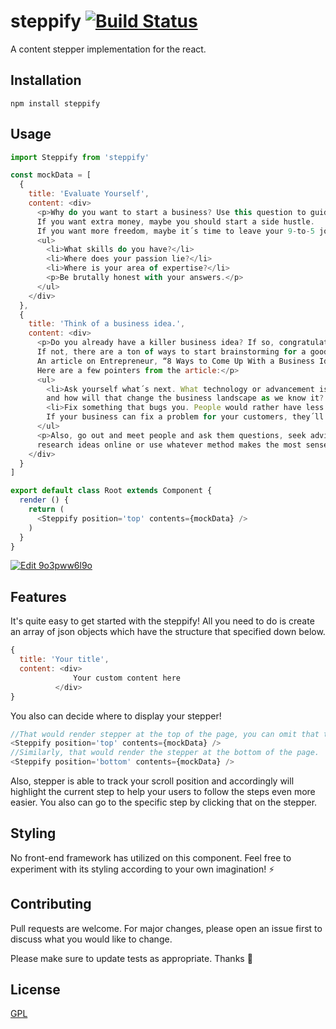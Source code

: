 # steppify [![Build Status](https://travis-ci.org/CeamKrier/steppify.svg?branch=master)](https://travis-ci.org/CeamKrier/steppify)

A content stepper implementation for the react.

## Installation



```
npm install steppify
```

## Usage

```javascript
import Steppify from 'steppify'

const mockData = [
  {
    title: 'Evaluate Yourself',
    content: <div>
      <p>Why do you want to start a business? Use this question to guide what kind of business you want to start. 
      If you want extra money, maybe you should start a side hustle. 
      If you want more freedom, maybe it´s time to leave your 9-to-5 job and start something new.</p>
      <ul>
        <li>What skills do you have?</li>
        <li>Where does your passion lie?</li>
        <li>Where is your area of expertise?</li>
        <p>Be brutally honest with your answers.</p>
      </ul>
    </div>
  },
  {
    title: 'Think of a business idea.',
    content: <div>
      <p>Do you already have a killer business idea? If so, congratulations, you can proceed to the next section. 
      If not, there are a ton of ways to start brainstorming for a good idea. 
      An article on Entrepreneur, “8 Ways to Come Up With a Business Idea,” helps people break down potential business ideas. 
      Here are a few pointers from the article:</p>
      <ul>
        <li>Ask yourself what´s next. What technology or advancement is coming soon, 
        and how will that change the business landscape as we know it? Can you get ahead of the curve?</li>
        <li>Fix something that bugs you. People would rather have less of a bad thing than more of a good thing. 
        If your business can fix a problem for your customers, they´ll thank you for it.</li>
      </ul>
      <p>Also, go out and meet people and ask them questions, seek advice from other entrepreneurs, 
      research ideas online or use whatever method makes the most sense to you.</p>
    </div>
  }
]

export default class Root extends Component {
  render () {
    return (
      <Steppify position='top' contents={mockData} />
    )
  }
}

```

[![Edit 9o3pww6l9o](https://codesandbox.io/static/img/play-codesandbox.svg)](https://codesandbox.io/s/9o3pww6l9o)


## Features
It's quite easy to get started with the steppify! All you need to do is create an array of json objects which have the structure that specified down below.

```javascript
{
  title: 'Your title',
  content: <div>
              Your custom content here
          </div>
}
```

You also can decide where to display your stepper!

```javascript
//That would render stepper at the top of the page, you can omit that though. It's default configuration.
<Steppify position='top' contents={mockData} />
//Similarly, that would render the stepper at the bottom of the page.
<Steppify position='bottom' contents={mockData} />
```

Also, stepper is able to track your scroll position and accordingly will highlight the current step to help your users to follow the steps even more easier. You also can go to the specific step by clicking that on the stepper.






## Styling
No front-end framework has utilized on this component. Feel free to experiment with its styling according to your own imagination! :zap:


## Contributing
Pull requests are welcome. For major changes, please open an issue first to discuss what you would like to change.

Please make sure to update tests as appropriate.
Thanks :raised_hands:


## License
[GPL](https://choosealicense.com/licenses/gpl-3.0/)
